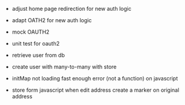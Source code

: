 - adjust home page redirection for new auth logic
- adapt OATH2 for new auth logic
- mock OAUTH2
- unit test for oauth2


- retrieve user from db
- create user with many-to-many with store

- initMap not loading fast enough error (not a function) on javascript

- store form javascript when edit address create a marker on original address
